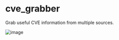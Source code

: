 # cve_grabber
Grab useful CVE information from multiple sources.

![image](https://github.com/madret/cve_grabber/assets/56820649/50e1a7b8-f2f4-4a3c-aa6f-b950a4b8b641)
